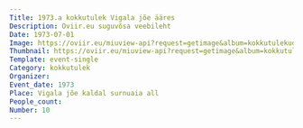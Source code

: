 ```yaml
---
Title: 1973.a kokkutulek Vigala jõe ääres
Description: Oviir.eu suguvõsa veebileht
Date: 1973-07-01
Image: https://oviir.eu/miuview-api?request=getimage&album=kokkutulekud&item=1973-10.-kokkutulek-1973.a.-vigala-je-kaldal-surnuaia-all.jpg&size=1200&mode=longest
Thumbnail: https://oviir.eu/miuview-api?request=getimage&album=kokkutulekud&item=1973-10.-kokkutulek-1973.a.-vigala-je-kaldal-surnuaia-all.jpg&size=600&mode=square
Template: event-single
Category: kokkutulek
Organizer:
Event_date: 1973
Place: Vigala jõe kaldal surnuaia all
People_count:
Number: 10
---
```

